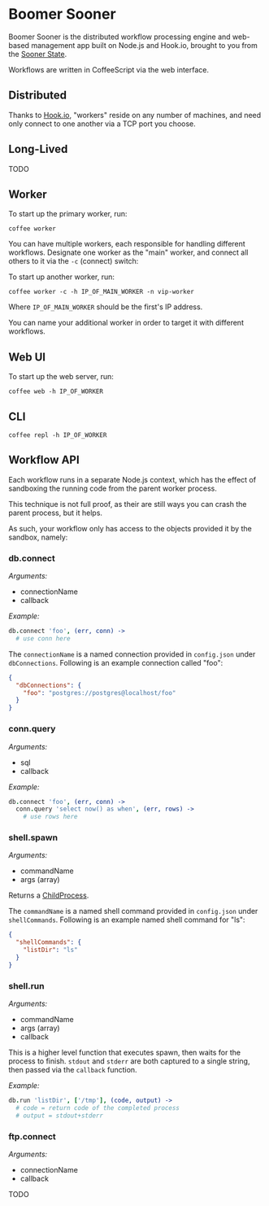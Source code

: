 # Boomer Sooner

Boomer Sooner is the distributed workflow processing engine and web-based management app built on Node.js and Hook.io, brought to you from the <a href="http://en.wikipedia.org/wiki/Oklahoma">Sooner State</a>.

Workflows are written in CoffeeScript via the web interface.

## Distributed

Thanks to [Hook.io](https://github.com/hookio/hook.io), "workers" reside on any number of machines, and need only connect to one another via a TCP port you choose.

## Long-Lived

TODO

## Worker

To start up the primary worker, run:

    coffee worker

You can have multiple workers, each responsible for handling different workflows. Designate one worker as the "main" worker, and connect all others to it via the `-c` (connect) switch:

To start up another worker, run:

    coffee worker -c -h IP_OF_MAIN_WORKER -n vip-worker

Where `IP_OF_MAIN_WORKER` should be the first's IP address.

You can name your additional worker in order to target it with different workflows.

## Web UI

To start up the web server, run:

    coffee web -h IP_OF_WORKER

## CLI

    coffee repl -h IP_OF_WORKER

## Workflow API

Each workflow runs in a separate Node.js context, which has the effect of sandboxing the running code from the parent worker process.

This technique is not full proof, as their are still ways you can crash the parent process, but it helps.

As such, your workflow only has access to the objects provided it by the sandbox, namely:

### db.connect

*Arguments:*
* connectionName
* callback

*Example:*
```coffeescript
db.connect 'foo', (err, conn) ->
  # use conn here
```

The `connectionName` is a named connection provided in `config.json` under `dbConnections`. Following is an example connection called "foo":
```json
{
  "dbConnections": {
    "foo": "postgres://postgres@localhost/foo"
  }
}
```

### conn.query

*Arguments:*
* sql
* callback

*Example:*
```coffeescript
db.connect 'foo', (err, conn) ->
  conn.query 'select now() as when', (err, rows) ->
    # use rows here
```

### shell.spawn

*Arguments:*
* commandName
* args (array)

Returns a [ChildProcess](http://nodejs.org/api/child_process.html).

The `commandName` is a named shell command provided in `config.json` under `shellCommands`. Following is an example named shell command for "ls":
```json
{
  "shellCommands": {
    "listDir": "ls"
  }
}
```

### shell.run

*Arguments:*
* commandName
* args (array)
* callback

This is a higher level function that executes spawn, then waits for the process to finish. `stdout` and `stderr` are both captured to a single string, then passed via the `callback` function.

*Example:*
```coffeescript
db.run 'listDir', ['/tmp'], (code, output) ->
  # code = return code of the completed process
  # output = stdout+stderr
```

### ftp.connect

*Arguments:*
* connectionName
* callback

TODO
